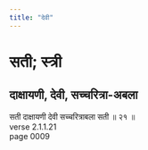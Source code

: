 ```yaml
---
title: "देवी"
---
```


# सती; स्त्री
## दाक्षायणी, देवी, सच्चरित्रा-अबला
सती दाक्षायणी देवी सच्चरित्राबला सती ॥ २१ ॥<br />verse 2.1.1.21<br />page 0009

